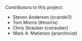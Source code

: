 Contributors to this project:

*  Steven Anderson (scande3)
*  Tom Morris (tfmorris)
*  Chris Strauber (cstrauber)
*  Mark A. Matienzo (anarchivist)